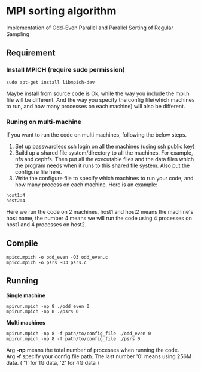 # MPI sorting algorithm
Implementation of Odd-Even Parallel and Parallel Sorting of Regular Sampling

## Requirement
### Install MPICH (require sudo permission)
```
sudo apt-get install libmpich-dev
```
Maybe install from source code is Ok, while the way you include the mpi.h file will be different. And the way you specify the config file(which machines to run, and how many processes on each machine) will also be different.

### Runing on multi-machine
If you want to run the code on multi machines, following the below steps.
1. Set up passwardless ssh login on all the machines (using ssh public key)
2. Build up a shared file system/directory to all the machines. For example, nfs and cephfs. Then put all the executable files and the data files which the program needs when it runs to this shared file system. Also put the configure file here.
3. Write the configure file to specify which machines to run your code, and how many process on each machine. Here is an example: 
```
host1:4
host2:4
```
Here we run the code on 2 machines, host1 and host2 means the machine's host name, the number 4 means we will run the code using 4 processes on host1 and 4 processes on host2.

## Compile
```
mpicc.mpich -o odd_even -O3 odd_even.c
mpicc.mpich -o psrs -O3 psrs.c
```
## Running
**Single machine**
```
mpirun.mpich -np 8 ./odd_even 0
mpirun.mpich -np 8 ./psrs 0
```
**Multi machines**
```
mpirun.mpich -np 8 -f path/to/config_file ./odd_even 0
mpirun.mpich -np 8 -f path/to/config_file ./psrs 0
```
Arg **-np** means the total number of processes when running the code.<br/>
Arg **-f** specify your config file path.
The last number '0' means using 256M data. ( '1' for 1G data, '2' for 4G data )
